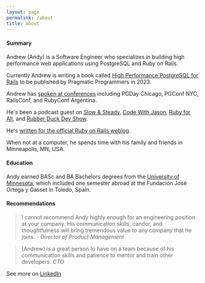 ```yaml
---
layout: page
permalink: /about
title: About
---
```


#### Summary

Andrew (Andy) is a Software Engineer who specializes in building high performance web applications using PostgreSQL and Ruby on Rails.

Currently Andrew is writing a book called [High Performance PostgreSQL for Rails](https://pgrailsbook.com) to be published by Pragmatic Programmers in 2023.

Andrew has [spoken at conferences](/speaking-opportunities) including PGDay Chicago, PGConf NYC, RailsConf, and RubyConf Argentina.

He's been a podcast guest on [Slow & Steady](https://www.slowandsteadypodcast.com), [Code With Jason](https://www.codewithjason.com), [Ruby for All](https://www.rubyforall.com), and [Rubber Duck Dev Show](https://www.rubberduckdevshow.com).

He's [written for the official Ruby on Rails weblog](/writing).

When not at a computer, he spends time with his family and friends in Minneapolis, MN, USA.

#### Education

Andy earned BASc and BA Bachelors degrees from the [University of Minnesota](http://umn.edu), which included one semester abroad at the Fundación José Ortega y Gasset in Toledo, Spain.

#### Recommendations

> I cannot recommend Andy highly enough for an engineering position at your company. His communication skills, candor, and thoughtfulness will bring tremendous value to any company that he joins.
<cite>- Director of Product Management</cite>

> [Andrew] is a great person to have on a team because of his communication skills and patience to mentor and train other developers.
<cite>CTO</cite>

See more on [LinkedIn](http://linkedin.com/in/andyatkinson/)
